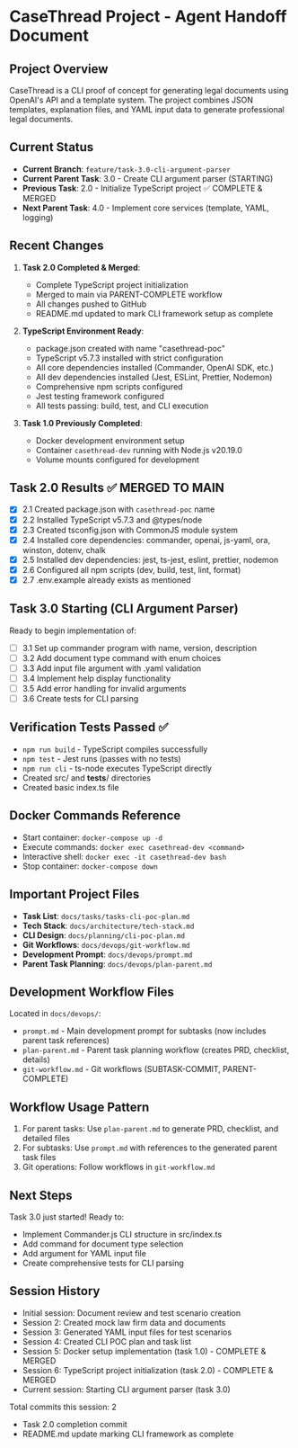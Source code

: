 # CaseThread Project - Agent Handoff Document

## Project Overview
CaseThread is a CLI proof of concept for generating legal documents using OpenAI's API and a template system. The project combines JSON templates, explanation files, and YAML input data to generate professional legal documents.

## Current Status
- **Current Branch**: `feature/task-3.0-cli-argument-parser`
- **Current Parent Task**: 3.0 - Create CLI argument parser (STARTING)
- **Previous Task**: 2.0 - Initialize TypeScript project ✅ COMPLETE & MERGED
- **Next Parent Task**: 4.0 - Implement core services (template, YAML, logging)

## Recent Changes
1. **Task 2.0 Completed & Merged**:
   - Complete TypeScript project initialization
   - Merged to main via PARENT-COMPLETE workflow
   - All changes pushed to GitHub
   - README.md updated to mark CLI framework setup as complete

2. **TypeScript Environment Ready**:
   - package.json created with name "casethread-poc"
   - TypeScript v5.7.3 installed with strict configuration
   - All core dependencies installed (Commander, OpenAI SDK, etc.)
   - All dev dependencies installed (Jest, ESLint, Prettier, Nodemon)
   - Comprehensive npm scripts configured
   - Jest testing framework configured
   - All tests passing: build, test, and CLI execution

3. **Task 1.0 Previously Completed**:
   - Docker development environment setup
   - Container `casethread-dev` running with Node.js v20.19.0
   - Volume mounts configured for development

## Task 2.0 Results ✅ MERGED TO MAIN
- [x] 2.1 Created package.json with `casethread-poc` name
- [x] 2.2 Installed TypeScript v5.7.3 and @types/node
- [x] 2.3 Created tsconfig.json with CommonJS module system
- [x] 2.4 Installed core dependencies: commander, openai, js-yaml, ora, winston, dotenv, chalk
- [x] 2.5 Installed dev dependencies: jest, ts-jest, eslint, prettier, nodemon
- [x] 2.6 Configured all npm scripts (dev, build, test, lint, format)
- [x] 2.7 .env.example already exists as mentioned

## Task 3.0 Starting (CLI Argument Parser)
Ready to begin implementation of:
- [ ] 3.1 Set up commander program with name, version, description
- [ ] 3.2 Add document type command with enum choices
- [ ] 3.3 Add input file argument with .yaml validation
- [ ] 3.4 Implement help display functionality
- [ ] 3.5 Add error handling for invalid arguments
- [ ] 3.6 Create tests for CLI parsing

## Verification Tests Passed ✅
- `npm run build` - TypeScript compiles successfully
- `npm test` - Jest runs (passes with no tests)
- `npm run cli` - ts-node executes TypeScript directly
- Created src/ and __tests__/ directories
- Created basic index.ts file

## Docker Commands Reference
- Start container: `docker-compose up -d`
- Execute commands: `docker exec casethread-dev <command>`
- Interactive shell: `docker exec -it casethread-dev bash`
- Stop container: `docker-compose down`

## Important Project Files
- **Task List**: `docs/tasks/tasks-cli-poc-plan.md`
- **Tech Stack**: `docs/architecture/tech-stack.md`
- **CLI Design**: `docs/planning/cli-poc-plan.md`
- **Git Workflows**: `docs/devops/git-workflow.md`
- **Development Prompt**: `docs/devops/prompt.md`
- **Parent Task Planning**: `docs/devops/plan-parent.md`

## Development Workflow Files
Located in `docs/devops/`:
- `prompt.md` - Main development prompt for subtasks (now includes parent task references)
- `plan-parent.md` - Parent task planning workflow (creates PRD, checklist, details)
- `git-workflow.md` - Git workflows (SUBTASK-COMMIT, PARENT-COMPLETE)

## Workflow Usage Pattern
1. For parent tasks: Use `plan-parent.md` to generate PRD, checklist, and detailed files
2. For subtasks: Use `prompt.md` with references to the generated parent task files
3. Git operations: Follow workflows in `git-workflow.md`

## Next Steps
Task 3.0 just started! Ready to:
- Implement Commander.js CLI structure in src/index.ts
- Add command for document type selection
- Add argument for YAML input file
- Create comprehensive tests for CLI parsing

## Session History
- Initial session: Document review and test scenario creation
- Session 2: Created mock law firm data and documents
- Session 3: Generated YAML input files for test scenarios
- Session 4: Created CLI POC plan and task list
- Session 5: Docker setup implementation (task 1.0) - COMPLETE & MERGED
- Session 6: TypeScript project initialization (task 2.0) - COMPLETE & MERGED
- Current session: Starting CLI argument parser (task 3.0)

Total commits this session: 2
- Task 2.0 completion commit
- README.md update marking CLI framework as complete 